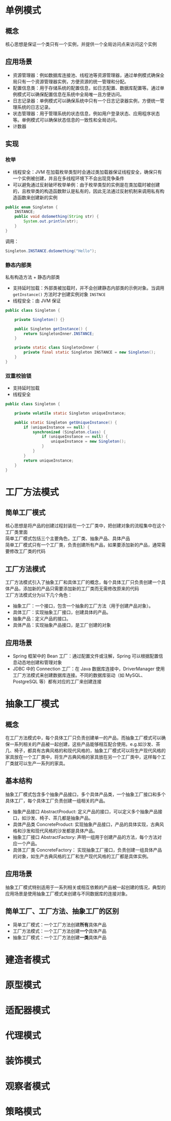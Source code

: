# 单例模式
## 概念
核心思想是保证一个类只有一个实例，并提供一个全局访问点来访问这个实例
## 应用场景
- 资源管理器：例如数据库连接池、线程池等资源管理器，通过单例模式确保全局只有一个资源管理器实例，方便资源的统一管理和分配。
- 配置信息类：用于存储系统的配置信息，如日志配置、数据库配置等。通过单例模式可以确保配置信息在系统中全局唯一且方便访问。
- 日志记录器：单例模式可以确保系统中只有一个日志记录器实例，方便统一管理系统的日志记录。
- 状态管理器：用于管理系统的状态信息，例如用户登录状态、应用程序状态等。单例模式可以确保状态信息的一致性和全局访问。
- 计数器
## 实现
### 枚举
- 线程安全：JVM 在加载枚举类型时会通过类加载器保证线程安全，确保只有一个实例被创建，并且在多线程环境下不会出现竞争条件
- 可以避免通过反射破坏枚举单例：由于枚举类型的实例是在类加载时被创建的，且枚举类的构造函数默认是私有的，因此无法通过反射机制来调用私有构造函数来创建新的实例
```java
public enum Singleton {
    INSTANCE;
    public void doSomething(String str) {
        System.out.println(str);
    }
}
```
调用：
```java
Singleton.INSTANCE.doSomething("Hello");
```


### 静态内部类
私有构造方法 + 静态内部类
- 支持延时加载：外部类被加载时，并不会创建静态内部类的示例对象。当调用 `getInstance()` 方法时才创建实例对象 `INSTNCE`
- 线程安全：由 JVM 保证

```java
public class Singleton {

    private Singleton() {}

    public Singleton getInstance() {
        return SingletonInner.INSTANCE;
    }

    private static class SingletonInner {
        private final static Singleton INSTANCE = new Singleton();
    }
}
```

### 双重校验锁
- 支持延时加载
- 线程安全
```java
public class Singleton {

    private volatile static Singleton uniqueInstance;

    public static Singleton getUniqueInstance() {
        if (uniqueInstance == null) {
            synchronized (Singleton.class) {
                if (uniqueInstance == null) {
                    uniqueInstance = new Singleton();
                }
            } 
        }
        return uniqueInstance;
    }
}
```

# 工厂方法模式
## 简单工厂模式
核心思想是将产品的创建过程封装在一个工厂类中，把创建对象的流程集中在这个工厂类里面   
简单工厂模式包括三个主要角色，工厂类、抽象产品、具体产品  
简单工厂模式只有一个工厂类，负责创建所有产品，如果要添加新的产品，通常需要修改工厂类的代码
## 工厂方法模式
工厂方法模式引入了抽象工厂和具体工厂的概念，每个具体工厂只负责创建一个具体产品，添加新的产品只需要添加新的工厂类而无需修改原来的代码  
工厂方法模式分为以下几个角色：
- 抽象工厂：一个接口，包含一个抽象的工厂方法（用于创建产品对象）。
- 具体工厂：实现抽象工厂接口，创建具体的产品。
- 抽象产品：定义产品的接口。
- 具体产品：实现抽象产品接口，是工厂创建的对象
## 应用场景
- Spring 框架中的 Bean 工厂：通过配置文件或注解，Spring 可以根据配置信息动态地创建和管理对象
- JDBC 中的 Connection 工厂：在 Java 数据库连接中，DriverManager 使用工厂方法模式来创建数据库连接。不同的数据库驱动（如 MySQL、PostgreSQL 等）都有对应的工厂来创建连接

# 抽象工厂模式
## 概念
在工厂方法模式中，每个具体工厂只负责创建单一的产品，而抽象工厂模式可以确保一系列相关的产品被一起创建，这些产品能够相互配合使用。e.g.如沙发、茶几、椅子，都具有古典风格的和现代风格的，抽象工厂模式可以将生产现代风格的家具放在一个工厂类中，将生产古典风格的家具放在另一个工厂类中，这样每个工厂类就可以生产一系列的家具。  
## 基本结构
抽象工厂模式包含多个抽象产品接口，多个具体产品类，一个抽象工厂接口和多个具体工厂，每个具体工厂负责创建一组相关的产品。  
- 抽象产品接口 AbstractProduct: 定义产品的接口，可以定义多个抽象产品接口，如沙发、椅子、茶几都是抽象产品。
- 具体产品类 ConcreteProduct: 实现抽象产品接口，产品的具体实现，古典风格和沙发和现代风格的沙发都是具体产品。
- 抽象工厂接口 AbstractFactory: 声明一组用于创建产品的方法，每个方法对应一个产品。
- 具体工厂类 ConcreteFactory： 实现抽象工厂接口，负责创建一组具体产品的对象，如生产古典风格的工厂和生产现代风格的工厂都是具体实例。
## 应用场景
抽象工厂模式特别适用于一系列相关或相互依赖的产品被一起创建的情况，典型的应用场景是使用抽象工厂模式来创建与不同数据库的连接对象。  
## 简单工厂、工厂方法、抽象工厂的区别
- 简单工厂模式：一个工厂方法创建**所有**具体产品
- 工厂方法模式：一个工厂方法创建**一个**具体产品
- 抽象工厂模式：一个工厂方法创建**一类**具体产品


# 建造者模式

# 原型模式

# 适配器模式

# 代理模式

# 装饰模式

# 观察者模式

# 策略模式


